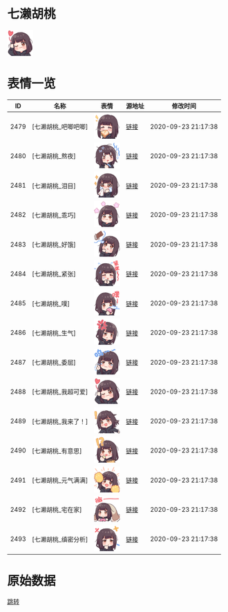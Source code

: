 # 七濑胡桃

<img src="./cover.png" height="60" alt="cover" />

# 表情一览

|ID|名称|表情|源地址|修改时间|
|----|----|----|----|----|
|2479|[七濑胡桃_吧唧吧唧]|<img src="./pic/002479_%5B七濑胡桃_吧唧吧唧%5D.png" height="60" alt="吧唧吧唧"/>|[链接](http://i0.hdslb.com/bfs/emote/f546bd678e03bd8e6c69cfdd261371f1d92b4af0.png)|2020-09-23 21:17:38|
|2480|[七濑胡桃_熬夜]|<img src="./pic/002480_%5B七濑胡桃_熬夜%5D.png" height="60" alt="熬夜"/>|[链接](http://i0.hdslb.com/bfs/emote/6644424251c41faa839baea017b3fe0883403a5f.png)|2020-09-23 21:17:38|
|2481|[七濑胡桃_泪目]|<img src="./pic/002481_%5B七濑胡桃_泪目%5D.png" height="60" alt="泪目"/>|[链接](http://i0.hdslb.com/bfs/emote/5db71ee743192636e00ee9e047871660bdf7024d.png)|2020-09-23 21:17:38|
|2482|[七濑胡桃_乖巧]|<img src="./pic/002482_%5B七濑胡桃_乖巧%5D.png" height="60" alt="乖巧"/>|[链接](http://i0.hdslb.com/bfs/emote/cdab66521518433e51b45584ac91a9f62861d237.png)|2020-09-23 21:17:38|
|2483|[七濑胡桃_好饿]|<img src="./pic/002483_%5B七濑胡桃_好饿%5D.png" height="60" alt="好饿"/>|[链接](http://i0.hdslb.com/bfs/emote/7b45cfb0165d6a00bd70d97c3c7b4c37255812d5.png)|2020-09-23 21:17:38|
|2484|[七濑胡桃_紧张]|<img src="./pic/002484_%5B七濑胡桃_紧张%5D.png" height="60" alt="紧张"/>|[链接](http://i0.hdslb.com/bfs/emote/00e4a030c5ccb3bf037030c184c2e311ef2d5046.png)|2020-09-23 21:17:38|
|2485|[七濑胡桃_噗]|<img src="./pic/002485_%5B七濑胡桃_噗%5D.png" height="60" alt="噗"/>|[链接](http://i0.hdslb.com/bfs/emote/561eeb8bb8c856f9aea90045325536485a976b54.png)|2020-09-23 21:17:38|
|2486|[七濑胡桃_生气]|<img src="./pic/002486_%5B七濑胡桃_生气%5D.png" height="60" alt="生气"/>|[链接](http://i0.hdslb.com/bfs/emote/263a846ba5b0bc833b4a72a181cc6c458d1cf9e2.png)|2020-09-23 21:17:38|
|2487|[七濑胡桃_委屈]|<img src="./pic/002487_%5B七濑胡桃_委屈%5D.png" height="60" alt="委屈"/>|[链接](http://i0.hdslb.com/bfs/emote/edcbaf329f7b871895676991383dcaaa0b4e6d29.png)|2020-09-23 21:17:38|
|2488|[七濑胡桃_我超可爱]|<img src="./pic/002488_%5B七濑胡桃_我超可爱%5D.png" height="60" alt="我超可爱"/>|[链接](http://i0.hdslb.com/bfs/emote/3aa314c3ad7f34aa7ed51bf1db7e7f9d3f25183c.png)|2020-09-23 21:17:38|
|2489|[七濑胡桃_我来了！]|<img src="./pic/002489_%5B七濑胡桃_我来了！%5D.png" height="60" alt="我来了！"/>|[链接](http://i0.hdslb.com/bfs/emote/bdc3d96e293d60de32697d24a104d6b6c9b367bf.png)|2020-09-23 21:17:38|
|2490|[七濑胡桃_有意思]|<img src="./pic/002490_%5B七濑胡桃_有意思%5D.png" height="60" alt="有意思"/>|[链接](http://i0.hdslb.com/bfs/emote/e4a37733718d034ad7fcf10d1d4c3ec5e27df951.png)|2020-09-23 21:17:38|
|2491|[七濑胡桃_元气满满]|<img src="./pic/002491_%5B七濑胡桃_元气满满%5D.png" height="60" alt="元气满满"/>|[链接](http://i0.hdslb.com/bfs/emote/fc0f26bbb665e517d7a7d56633a782277eeb6040.png)|2020-09-23 21:17:38|
|2492|[七濑胡桃_宅在家]|<img src="./pic/002492_%5B七濑胡桃_宅在家%5D.png" height="60" alt="宅在家"/>|[链接](http://i0.hdslb.com/bfs/emote/459c64c353998240801306404cc14bfa50dadb4f.png)|2020-09-23 21:17:38|
|2493|[七濑胡桃_缜密分析]|<img src="./pic/002493_%5B七濑胡桃_缜密分析%5D.png" height="60" alt="缜密分析"/>|[链接](http://i0.hdslb.com/bfs/emote/3df7be1c576b8f59399f4d6a8d60967e4a9aeb68.png)|2020-09-23 21:17:38|

# 原始数据

[跳转](./raw.json)


